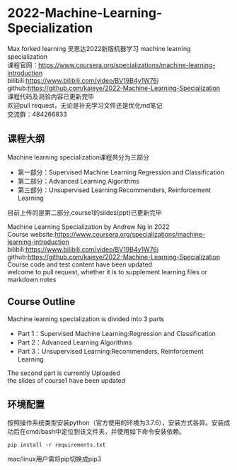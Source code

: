 # 2022-Machine-Learning-Specialization

Max forked learning
吴恩达2022新版机器学习 machine learning specialization  
课程官网：https://www.coursera.org/specializations/machine-learning-introduction  
bilibili:https://www.bilibili.com/video/BV19B4y1W76i  
github:https://github.com/kaieye/2022-Machine-Learning-Specialization  
课程代码及测验内容已更新完毕  
欢迎pull request，无论是补充学习文件还是优化md笔记  
交流群：484266833
## 课程大纲
Machine learning specialization课程共分为三部分  
- 第一部分：Supervised Machine Learning:Regression and Classification  
- 第二部分：Advanced Learning Algorithms  
- 第三部分：Unsupervised Learning:Recommenders, Reinforcement Learning   

目前上传的是第二部分,course1的sildes(ppt)已更新完毕

Machine Learning Specialization by Andrew Ng in 2022  
Course website:https://www.coursera.org/specializations/machine-learning-introduction    
bilibili:https://www.bilibili.com/video/BV19B4y1W76i    
github:https://github.com/kaieye/2022-Machine-Learning-Specialization  
Course code and test content have been updated  
welcome to pull request, whether it is to supplement learning files or markdown notes
## Course Outline
Machine learning specialization is divided into 3 parts 
- Part 1：Supervised Machine Learning:Regression and Classification  
- Part 2：Advanced Learning Algorithms  
- Part 3：Unsupervised Learning:Recommenders, Reinforcement Learning 

The second part is currently Uploaded  
the slides of course1 have been updated

## 环境配置

按照操作系统类型安装python（官方使用的环境为3.7.6），安装方式各异。安装成功后在cmd/bash中定位到该文件夹，并使用如下命令安装依赖。

```text
pip install -r requirements.txt
```

mac/linux用户需将pip切换成pip3